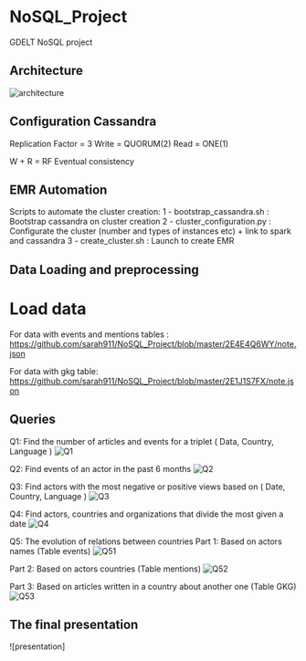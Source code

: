 # NoSQL_Project
GDELT NoSQL project

## Architecture

![architecture](https://github.com/sarah911/NoSQL_Project/blob/master/Data/architecture.PNG)

## Configuration Cassandra

Replication Factor = 3
Write = QUORUM(2)
Read = ONE(1)

W + R = RF
Eventual consistency  

## EMR Automation
Scripts to automate the cluster creation:
1 - bootstrap_cassandra.sh : Bootstrap cassandra on cluster creation
2 - cluster_configuration.py : Configurate the cluster (number and types of instances etc) + link to spark and cassandra
3 - create_cluster.sh : Launch to create EMR 

## Data Loading and preprocessing

# Load data 

For data with events and mentions tables : 
https://github.com/sarah911/NoSQL_Project/blob/master/2E4E4Q6WY/note.json

For data with gkg table:
https://github.com/sarah911/NoSQL_Project/blob/master/2E1J1S7FX/note.json

## Queries 

Q1: Find the number of articles and events for a triplet ( Data, Country, Language )
![Q1](https://github.com/sarah911/NoSQL_Project/blob/master/Data/Q1.PNG)

Q2: Find events of an actor in the past 6 months
![Q2](https://github.com/sarah911/NoSQL_Project/blob/master/Data/Q2.PNG)

Q3: Find actors with the most negative or positive views based on ( Date, Country, Language )
![Q3](https://github.com/sarah911/NoSQL_Project/blob/master/Data/Q3.PNG)

Q4: Find actors, countries and organizations that divide the most given a date
![Q4](https://github.com/sarah911/NoSQL_Project/blob/master/Data/Q4.PNG)

Q5: The evolution of relations between countries
Part 1: Based on actors names (Table events)
![Q51](https://github.com/sarah911/NoSQL_Project/blob/master/Data/Q51.PNG)

Part 2: Based on actors countries (Table mentions)
![Q52](https://github.com/sarah911/NoSQL_Project/blob/master/Data/Q52.PNG)

Part 3: Based on articles written in a country about another one (Table GKG)
![Q53](https://github.com/sarah911/NoSQL_Project/blob/master/Data/Q53.PNG)


## The final presentation
![presentation]

